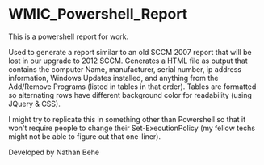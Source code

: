 # WMIC_Powershell_Report
This is a powershell report for work.

Used to generate a report similar to an old SCCM 2007 report that will be lost in our upgrade to 2012 SCCM.
Generates a HTML file as output that contains the computer Name, manufacturer, serial number, ip address information,
Windows Updates installed, and anything from the Add/Remove Programs (listed in tables in that order).
Tables are formatted so alternating rows have different background color for readability (using JQuery & CSS).

I might try to replicate this in something other than Powershell so that it won't require people to change their 
Set-ExecutionPolicy (my fellow techs might not be able to figure out that one-liner).

Developed by Nathan Behe